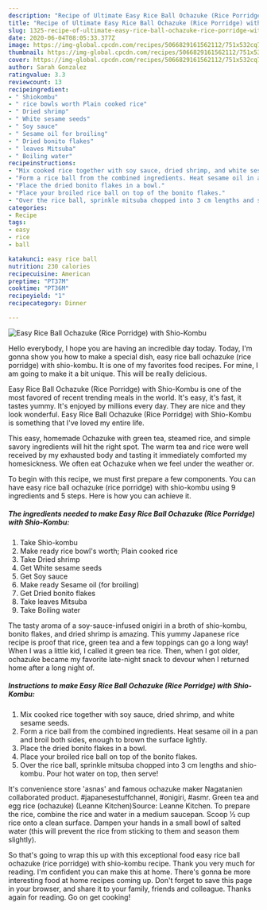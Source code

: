 ```yaml
---
description: "Recipe of Ultimate Easy Rice Ball Ochazuke (Rice Porridge) with Shio-Kombu"
title: "Recipe of Ultimate Easy Rice Ball Ochazuke (Rice Porridge) with Shio-Kombu"
slug: 1325-recipe-of-ultimate-easy-rice-ball-ochazuke-rice-porridge-with-shio-kombu
date: 2020-06-04T08:05:33.377Z
image: https://img-global.cpcdn.com/recipes/5066829161562112/751x532cq70/easy-rice-ball-ochazuke-rice-porridge-with-shio-kombu-recipe-main-photo.jpg
thumbnail: https://img-global.cpcdn.com/recipes/5066829161562112/751x532cq70/easy-rice-ball-ochazuke-rice-porridge-with-shio-kombu-recipe-main-photo.jpg
cover: https://img-global.cpcdn.com/recipes/5066829161562112/751x532cq70/easy-rice-ball-ochazuke-rice-porridge-with-shio-kombu-recipe-main-photo.jpg
author: Sarah Gonzalez
ratingvalue: 3.3
reviewcount: 13
recipeingredient:
- " Shiokombu"
- " rice bowls worth Plain cooked rice"
- " Dried shrimp"
- " White sesame seeds"
- " Soy sauce"
- " Sesame oil for broiling"
- " Dried bonito flakes"
- " leaves Mitsuba"
- " Boiling water"
recipeinstructions:
- "Mix cooked rice together with soy sauce, dried shrimp, and white sesame seeds."
- "Form a rice ball from the combined ingredients. Heat sesame oil in a pan and broil both sides, enough to brown the surface lightly."
- "Place the dried bonito flakes in a bowl."
- "Place your broiled rice ball on top of the bonito flakes."
- "Over the rice ball, sprinkle mitsuba chopped into 3 cm lengths and shio-kombu. Pour hot water on top, then serve!"
categories:
- Recipe
tags:
- easy
- rice
- ball

katakunci: easy rice ball 
nutrition: 230 calories
recipecuisine: American
preptime: "PT37M"
cooktime: "PT36M"
recipeyield: "1"
recipecategory: Dinner

---
```



![Easy Rice Ball Ochazuke (Rice Porridge) with Shio-Kombu](https://img-global.cpcdn.com/recipes/5066829161562112/751x532cq70/easy-rice-ball-ochazuke-rice-porridge-with-shio-kombu-recipe-main-photo.jpg)

Hello everybody, I hope you are having an incredible day today. Today, I'm gonna show you how to make a special dish, easy rice ball ochazuke (rice porridge) with shio-kombu. It is one of my favorites food recipes. For mine, I am going to make it a bit unique. This will be really delicious.

Easy Rice Ball Ochazuke (Rice Porridge) with Shio-Kombu is one of the most favored of recent trending meals in the world. It's easy, it's fast, it tastes yummy. It's enjoyed by millions every day. They are nice and they look wonderful. Easy Rice Ball Ochazuke (Rice Porridge) with Shio-Kombu is something that I've loved my entire life.

This easy, homemade Ochazuke with green tea, steamed rice, and simple savory ingredients will hit the right spot. The warm tea and rice were well received by my exhausted body and tasting it immediately comforted my homesickness. We often eat Ochazuke when we feel under the weather or.


To begin with this recipe, we must first prepare a few components. You can have easy rice ball ochazuke (rice porridge) with shio-kombu using 9 ingredients and 5 steps. Here is how you can achieve it.

<!--inarticleads1-->

##### The ingredients needed to make Easy Rice Ball Ochazuke (Rice Porridge) with Shio-Kombu:

1. Take  Shio-kombu
1. Make ready  rice bowl&#39;s worth; Plain cooked rice
1. Take  Dried shrimp
1. Get  White sesame seeds
1. Get  Soy sauce
1. Make ready  Sesame oil (for broiling)
1. Get  Dried bonito flakes
1. Take  leaves Mitsuba
1. Take  Boiling water


The tasty aroma of a soy-sauce-infused onigiri in a broth of shio-kombu, bonito flakes, and dried shrimp is amazing. This yummy Japanese rice recipe is proof that rice, green tea and a few toppings can go a long way! When I was a little kid, I called it green tea rice. Then, when I got older, ochazuke became my favorite late-night snack to devour when I returned home after a long night of. 

<!--inarticleads2-->

##### Instructions to make Easy Rice Ball Ochazuke (Rice Porridge) with Shio-Kombu:

1. Mix cooked rice together with soy sauce, dried shrimp, and white sesame seeds.
1. Form a rice ball from the combined ingredients. Heat sesame oil in a pan and broil both sides, enough to brown the surface lightly.
1. Place the dried bonito flakes in a bowl.
1. Place your broiled rice ball on top of the bonito flakes.
1. Over the rice ball, sprinkle mitsuba chopped into 3 cm lengths and shio-kombu. Pour hot water on top, then serve!


It&#39;s convenience store &#39;asnas&#39; and famous ochazuke maker Nagatanien collaborated product. #japanesestuffchannel, #onigiri, #asmr. Green tea and egg rice (ochazuke) (Leanne Kitchen)Source: Leanne Kitchen. To prepare the rice, combine the rice and water in a medium saucepan. Scoop ½ cup rice onto a clean surface. Dampen your hands in a small bowl of salted water (this will prevent the rice from sticking to them and season them slightly). 

So that's going to wrap this up with this exceptional food easy rice ball ochazuke (rice porridge) with shio-kombu recipe. Thank you very much for reading. I'm confident you can make this at home. There's gonna be more interesting food at home recipes coming up. Don't forget to save this page in your browser, and share it to your family, friends and colleague. Thanks again for reading. Go on get cooking!
